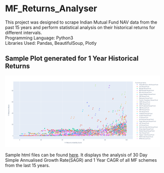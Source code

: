 # MF_Returns_Analyser
This project was designed to scrape Indian Mutual Fund NAV data from the past 15 years and perform statistical analysis on their historical returns for different intervals.  
Programming Language: Python3  
Libraries Used: Pandas, BeautifulSoup, Plotly

## Sample Plot generated for 1 Year Historical Returns

![alt text](https://github.com/Nabaneet247/MF_Returns_Analyser/blob/master/Sample%20Plots/1Y%20Return%20Plot.png?raw=true)

Sample html files can be found [here](Sample%20Plots). It displays the analysis of 30 Day Simple Annualised Growth Rate(SAGR) and 1 Year CAGR of all MF schemes from the last 15 years.
